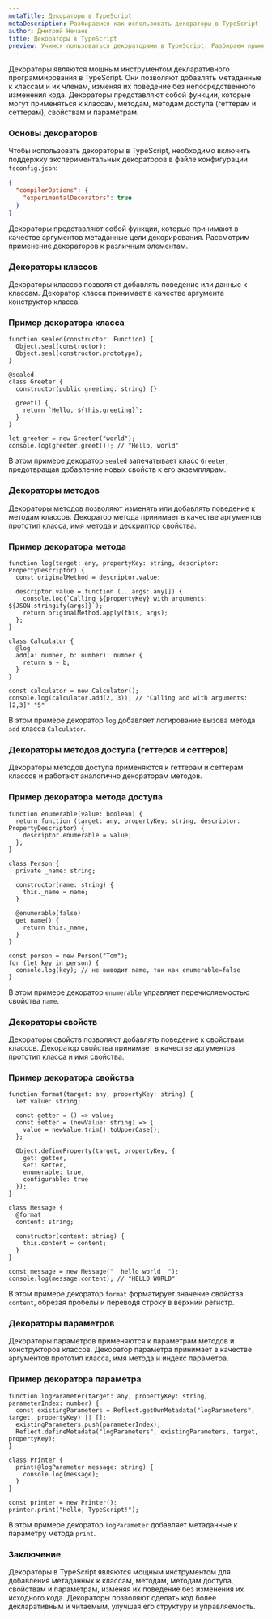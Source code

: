 ```yaml
---
metaTitle: Декораторы в TypeScript
metaDescription: Разбираемся как использовать декораторы в TypeScript
author: Дмитрий Нечаев
title: Декораторы в TypeScript
preview: Учимся пользоваться декораторами в TypeScript. Разбираем примеры использования
---
```


Декораторы являются мощным инструментом декларативного программирования в TypeScript. Они позволяют добавлять метаданные к классам и их членам, изменяя их поведение без непосредственного изменения кода. Декораторы представляют собой функции, которые могут применяться к классам, методам, методам доступа (геттерам и сеттерам), свойствам и параметрам.

### Основы декораторов

Чтобы использовать декораторы в TypeScript, необходимо включить поддержку экспериментальных декораторов в файле конфигурации `tsconfig.json`:

```json
{
  "compilerOptions": {
    "experimentalDecorators": true
  }
}

```

Декораторы представляют собой функции, которые принимают в качестве аргументов метаданные цели декорирования. Рассмотрим применение декораторов к различным элементам.

### Декораторы классов

Декораторы классов позволяют добавлять поведение или данные к классам. Декоратор класса принимает в качестве аргумента конструктор класса.

### Пример декоратора класса

```tsx
function sealed(constructor: Function) {
  Object.seal(constructor);
  Object.seal(constructor.prototype);
}

@sealed
class Greeter {
  constructor(public greeting: string) {}

  greet() {
    return `Hello, ${this.greeting}`;
  }
}

let greeter = new Greeter("world");
console.log(greeter.greet()); // "Hello, world"

```

В этом примере декоратор `sealed` запечатывает класс `Greeter`, предотвращая добавление новых свойств к его экземплярам.

### Декораторы методов

Декораторы методов позволяют изменять или добавлять поведение к методам классов. Декоратор метода принимает в качестве аргументов прототип класса, имя метода и дескриптор свойства.

### Пример декоратора метода

```tsx
function log(target: any, propertyKey: string, descriptor: PropertyDescriptor) {
  const originalMethod = descriptor.value;

  descriptor.value = function (...args: any[]) {
    console.log(`Calling ${propertyKey} with arguments: ${JSON.stringify(args)}`);
    return originalMethod.apply(this, args);
  };
}

class Calculator {
  @log
  add(a: number, b: number): number {
    return a + b;
  }
}

const calculator = new Calculator();
console.log(calculator.add(2, 3)); // "Calling add with arguments: [2,3]" "5"

```

В этом примере декоратор `log` добавляет логирование вызова метода `add` класса `Calculator`.

### Декораторы методов доступа (геттеров и сеттеров)

Декораторы методов доступа применяются к геттерам и сеттерам классов и работают аналогично декораторам методов.

### Пример декоратора метода доступа

```tsx
function enumerable(value: boolean) {
  return function (target: any, propertyKey: string, descriptor: PropertyDescriptor) {
    descriptor.enumerable = value;
  };
}

class Person {
  private _name: string;

  constructor(name: string) {
    this._name = name;
  }

  @enumerable(false)
  get name() {
    return this._name;
  }
}

const person = new Person("Tom");
for (let key in person) {
  console.log(key); // не выводит name, так как enumerable=false
}

```

В этом примере декоратор `enumerable` управляет перечисляемостью свойства `name`.

### Декораторы свойств

Декораторы свойств позволяют добавлять поведение к свойствам классов. Декоратор свойства принимает в качестве аргументов прототип класса и имя свойства.

### Пример декоратора свойства

```tsx
function format(target: any, propertyKey: string) {
  let value: string;

  const getter = () => value;
  const setter = (newValue: string) => {
    value = newValue.trim().toUpperCase();
  };

  Object.defineProperty(target, propertyKey, {
    get: getter,
    set: setter,
    enumerable: true,
    configurable: true
  });
}

class Message {
  @format
  content: string;

  constructor(content: string) {
    this.content = content;
  }
}

const message = new Message("  hello world  ");
console.log(message.content); // "HELLO WORLD"

```

В этом примере декоратор `format` форматирует значение свойства `content`, обрезая пробелы и переводя строку в верхний регистр.

### Декораторы параметров

Декораторы параметров применяются к параметрам методов и конструкторов классов. Декоратор параметра принимает в качестве аргументов прототип класса, имя метода и индекс параметра.

### Пример декоратора параметра

```tsx
function logParameter(target: any, propertyKey: string, parameterIndex: number) {
  const existingParameters = Reflect.getOwnMetadata("logParameters", target, propertyKey) || [];
  existingParameters.push(parameterIndex);
  Reflect.defineMetadata("logParameters", existingParameters, target, propertyKey);
}

class Printer {
  print(@logParameter message: string) {
    console.log(message);
  }
}

const printer = new Printer();
printer.print("Hello, TypeScript!");

```

В этом примере декоратор `logParameter` добавляет метаданные к параметру метода `print`.

### Заключение

Декораторы в TypeScript являются мощным инструментом для добавления метаданных к классам, методам, методам доступа, свойствам и параметрам, изменяя их поведение без изменения их исходного кода. Декораторы позволяют сделать код более декларативным и читаемым, улучшая его структуру и управляемость.